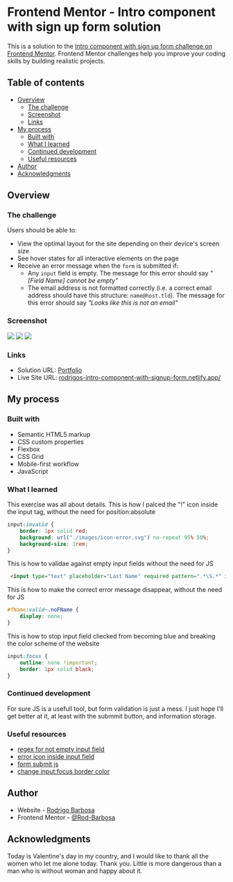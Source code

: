 # Frontend Mentor - Intro component with sign up form solution

This is a solution to the [Intro component with sign up form challenge on Frontend Mentor](https://www.frontendmentor.io/challenges/intro-component-with-signup-form-5cf91bd49edda32581d28fd1). Frontend Mentor challenges help you improve your coding skills by building realistic projects. 

## Table of contents

- [Overview](#overview)
  - [The challenge](#the-challenge)
  - [Screenshot](#screenshot)
  - [Links](#links)
- [My process](#my-process)
  - [Built with](#built-with)
  - [What I learned](#what-i-learned)
  - [Continued development](#continued-development)
  - [Useful resources](#useful-resources)
- [Author](#author)
- [Acknowledgments](#acknowledgments)

## Overview

### The challenge

Users should be able to:

- View the optimal layout for the site depending on their device's screen size
- See hover states for all interactive elements on the page
- Receive an error message when the `form` is submitted if:
  - Any `input` field is empty. The message for this error should say *"[Field Name] cannot be empty"*
  - The email address is not formatted correctly (i.e. a correct email address should have this structure: `name@host.tld`). The message for this error should say *"Looks like this is not an email"*

### Screenshot

![](./ScreenShotDesktop.png)
![](./ScreenShotDesktopNo.png)
![](./ScreenShotMobile.png)

### Links

- Solution URL: [Portfolio](https://gelatodigital.com/portfolio)
- Live Site URL: [rodrigos-intro-component-with-signup-form.netlify.app/](https://rodrigos-intro-component-with-signup-form.netlify.app/)

## My process

### Built with

- Semantic HTML5 markup
- CSS custom properties
- Flexbox
- CSS Grid
- Mobile-first workflow
- JavaScript

### What I learned

This exercise was all about details.
This is how I palced the "!" icon inside the input tag, without the need for position:absolute
```css
input:invalid {
    border: 1px solid red;
    background: url("./images/icon-error.svg") no-repeat 95% 50%;
    background-size: 1rem;
}
```
This is how to validae against empty input fields without the need for JS
```html
 <input type="text" placeholder="Last Name" required pattern=".*\S.*" id="lName">
```
This is how to make the correct error message disappear, without the need for JS
```css
#fName:valid~.noFName {
    display: none;
}
```

This is how to stop input field cliecked from becoming blue and breaking the color scheme of the website
```css
input:focus {
    outline: none !important;
    border: 1px solid black;
}
```

### Continued development

For sure JS is a usefull tool, but form validation is just a mess. I just hope I'll get better at it, at least with the submmit button, and information storage.

### Useful resources

- [regex for not empty input field](https://zellwk.com/blog/check-empty-input-css/)
- [error icon inside input field](https://www.digitalocean.com/community/tutorials/css-styling-form-input-validity)
- [form submit js](https://www.w3schools.com/howto/tryit.asp?filename=tryhow_js_validation_empty_input)
- [change input:focus border color](https://stackoverflow.com/questions/16156594/how-to-change-border-color-of-textarea-on-focus)

## Author

- Website - [Rodrigo Barbosa](https://www.gelatodigital.com)
- Frontend Mentor - [@Rod-Barbosa](https://www.frontendmentor.io/profile/Rod-Barbosa)

## Acknowledgments

Today is Valentine's day in my country, and I would like to thank all the women who let me alone today. Thank you. Little is more dangerous than a man who is without woman and happy about it.
